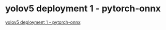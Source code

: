 # yolov5 deployment 1 - pytorch-onnx
[yolov5 deployment 1 - pytorch-onnx](https://aiwithcloud.com/2022/09/19/yolov5_deployment_1___pytorch_onnx/)